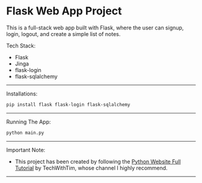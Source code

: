 # Flask Web App Project

This is a full-stack web app built with Flask, where the user can signup, login, logout, and create a simple list of notes.

Tech Stack:

- Flask
- Jinga
- flask-login
- flask-sqlalchemy

---

Installations:

```bash
pip install flask flask-login flask-sqlalchemy
```

---

Running The App:

```bash
python main.py
```

---

Important Note:

- This project has been created by following the [Python Website Full Tutorial](https://www.youtube.com/watch?v=dam0GPOAvVI&t=6777s) by TechWithTim, whose channel I highly recommend.

---
